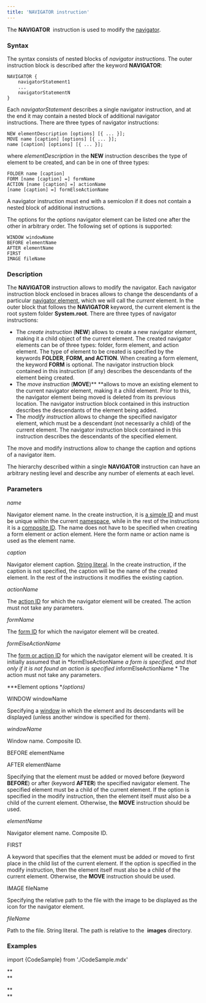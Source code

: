 ```yaml
---
title: 'NAVIGATOR instruction'
---
```


The **NAVIGATOR**  instruction is used to modify the [navigator](Navigator.md).

### Syntax

The syntax consists of nested blocks of *navigator instructions.* The outer instruction block is described after the keyword **NAVIGATOR**:

    NAVIGATOR {
        navigatorStatement1 
        ...
        navigatorStatementN
    }

Each *navigatorStatement* describes a single navigator instruction, and at the end it may contain a nested block of additional navigator instructions. There are three types of navigator instructions:  

    NEW elementDescription [options] [{ ... }];
    MOVE name [caption] [options] [{ ... }];
    name [caption] [options] [{ ... }];

where *elementDescription* in the **NEW** instruction describes the type of element to be created, and can be in one of three types:

    FOLDER name [caption] 
    FORM [name [caption] =] formName
    ACTION [name [caption] =] actionName
    [name [caption] =] formElseActionName

A navigator instruction must end with a semicolon if it does not contain a nested block of additional instructions.

The options for the *options* navigator element can be listed one after the other in arbitrary order. The following set of options is supported:

    WINDOW windowName
    BEFORE elementName
    AFTER elementName
    FIRST 
    IMAGE fileName

### Description

The **NAVIGATOR** instruction allows to modify the navigator. Each navigator instruction block enclosed in braces allows to change the descendants of a particular [navigator element](Navigator.md), which we will call the *current* element. In the outer block that follows the **NAVIGATOR** keyword, the current element is the root system folder **System.root**. There are three types of navigator instructions:

-   The *create instruction* (**NEW**) allows to create a new navigator element, making it a child object of the current element. The created navigator elements can be of three types: folder, form element, and action element. The type of element to be created is specified by the keywords **FOLDER**, **FORM, and ACTION**. When creating a form element, the keyword **FORM** is optional. The navigator instruction block contained in this instruction (if any) describes the descendants of the element being created.
-   The *move instruction* (**MOVE**)** **allows to move an existing element to the current navigator element, making it a child element. Prior to this, the navigator element being moved is deleted from its previous location. The navigator instruction block contained in this instruction describes the descendants of the element being added. 
-   The *modify instruction* allows to change the specified navigator element, which must be a descendant (not necessarily a child) of the current element. The navigator instruction block contained in this instruction describes the descendants of the specified element.

The move and modify instructions allow to change the caption and options of a navigator item.

The hierarchy described within a single **NAVIGATOR** instruction can have an arbitrary nesting level and describe any number of elements at each level.

### Parameters

*name*

Navigator element name. In the create instruction, it is [a simple ID](IDs.md#id-broken) and must be unique within the current [namespace](Naming.md#namespaces), while in the rest of the instructions it is a [composite ID](IDs.md#cid-broken). The name does not have to be specified when creating a form element or action element. Here the form name or action name is used as the element name.

*caption*

Navigator element caption. [String literal](Literals.md#strliteral-broken). In the create instruction, if the caption is not specified, the caption will be the name of the created element. In the rest of the instructions it modifies the existing caption.

*actionName*

The [action ID](IDs.md#propertyid-broken) for which the navigator element will be created. The action must not take any parameters.

*formName*

The [form ID](IDs.md#propertyid-broken) for which the navigator element will be created.

*formElseActionName*

The [form or action ID](IDs.md#propertyid-broken) for which the navigator element will be created. It is initially assumed that in *formElseActionName *a form is specified, and that only if it is not found an action is specified in*formElseActionName * The action must not take any parameters.

***Element options **(options)*

WINDOW windowName

Specifying a [window](Navigator_design.md) in which the element and its descendants will be displayed (unless another window is specified for them). 

*windowName*

Window name. Composite ID.

BEFORE elementName

AFTER elementName 

Specifying that the element must be added or moved before (keyword **BEFORE**) or after (keyword **AFTER**) the specified navigator element. The specified element must be a child of the current element. If the option is specified in the modify instruction, then the element itself must also be a child of the current element. Otherwise, the **MOVE** instruction should be used.

*elementName*

Navigator element name. Composite ID. 

FIRST

A keyword that specifies that the element must be added or moved to first place in the child list of the current element. If the option is specified in the modify instruction, then the element itself must also be a child of the current element. Otherwise, the **MOVE** instruction should be used.

IMAGE fileName

Specifying the relative path to the file with the image to be displayed as the icon for the navigator element. 

*fileName*

Path to the file. String literal. The path is relative to the  **images** directory.

### Examples


import {CodeSample} from './CodeSample.mdx'

<CodeSample url="https://documentation.lsfusion.org/sample?file=InstructionSample&block=navigator"/>

**  
**

**  
**
